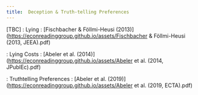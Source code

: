```yaml
---
title:  Deception & Truth-telling Preferences
---
```



[TBC]
: Lying
  : [Fischbacher & Föllmi-Heusi (2013)](https://econreadinggroup.github.io/assets/Fischbacher & Föllmi-Heusi (2013, JEEA).pdf)

: Lying Costs
  : [Abeler et al. (2014)](https://econreadinggroup.github.io/assets/Abeler et al. (2014, JPublEc).pdf)

: Truthtelling Preferences
  : [Abeler et al. (2019)](https://econreadinggroup.github.io/assets/Abeler et al. (2019, ECTA).pdf)


